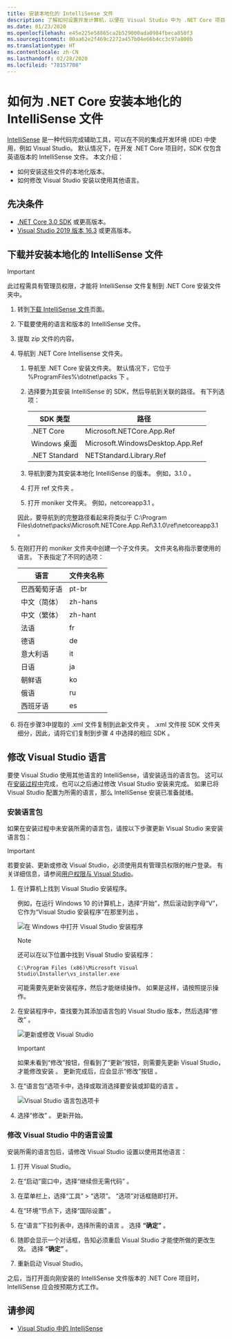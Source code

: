 ```yaml
---
title: 安装本地化的 IntelliSense 文件
description: 了解如何设置开发计算机，以便在 Visual Studio 中为 .NET Core 项目使用本地化的 IntelliSense 文件。
ms.date: 01/23/2020
ms.openlocfilehash: e45e225e58865ca2b529000ada0984fbeca850f3
ms.sourcegitcommit: 00aa62e2f469c2272a457b04e66b4cc3c97a800b
ms.translationtype: HT
ms.contentlocale: zh-CN
ms.lasthandoff: 02/28/2020
ms.locfileid: "78157708"
---
```

# <a name="how-to-install-localized-intellisense-files-for-net-core"></a>如何为 .NET Core 安装本地化的 IntelliSense 文件

[IntelliSense](/visualstudio/ide/using-intellisense) 是一种代码完成辅助工具，可以在不同的集成开发环境 (IDE) 中使用，例如 Visual Studio。 默认情况下，在开发 .NET Core 项目时，SDK 仅包含英语版本的 IntelliSense 文件。 本文介绍：

- 如何安装这些文件的本地化版本。
- 如何修改 Visual Studio 安装以使用其他语言。

## <a name="prerequisites"></a>先决条件

- [.NET Core 3.0 SDK](https://dotnet.microsoft.com/download/dotnet-core) 或更高版本。
- [Visual Studio 2019 版本 16.3](https://visualstudio.microsoft.com/downloads/?utm_medium=microsoft&utm_source=docs.microsoft.com&utm_campaign=inline+link&utm_content=download+vs2019) 或更高版本。

## <a name="download-and-install-the-localized-intellisense-files"></a>下载并安装本地化的 IntelliSense 文件

> [!IMPORTANT]
> 此过程需具有管理员权限，才能将 IntelliSense 文件复制到 .NET Core 安装文件夹中。

1. 转到[下载 IntelliSense 文件](https://dotnet.microsoft.com/download/dotnet-core/intellisense)页面。

1. 下载要使用的语言和版本的 IntelliSense 文件。

1. 提取 zip 文件的内容。

1. 导航到 .NET Core Intellisense 文件夹。

   1. 导航至 .NET Core 安装文件夹。 默认情况下，它位于 %ProgramFiles%\dotnet\packs 下  。
   1. 选择要为其安装 IntelliSense 的 SDK，然后导航到关联的路径。 有下列选项：

      | SDK 类型        | 路径                               |
      | --------------- | ---------------------------------- |
      | .NET Core       | Microsoft.NETCore.App.Ref         |
      | Windows 桌面 | Microsoft.WindowsDesktop.App.Ref  |
      | .NET Standard   | NETStandard.Library.Ref           |

   1. 导航到要为其安装本地化 IntelliSense 的版本。 例如，3.1.0  。
   1. 打开 ref 文件夹  。
   1. 打开 moniker 文件夹。 例如，netcoreapp3.1  。

   因此，要导航到的完整路径看起来将类似于 C:\Program Files\dotnet\packs\Microsoft.NETCore.App.Ref\3.1.0\ref\netcoreapp3.1  。

1. 在刚打开的 moniker 文件夹中创建一个子文件夹。 文件夹名称指示要使用的语言。 下表指定了不同的选项：

   | 语言              | 文件夹名称 |
   | --------------------- | ----------- |
   | 巴西葡萄牙语  | pt-br      |
   | 中文（简体）  | zh-hans    |
   | 中文（繁体） | zh-hant    |
   | 法语                | fr         |
   | 德语                | de         |
   | 意大利语               | it         |
   | 日语              | ja         |
   | 朝鲜语                | ko         |
   | 俄语               | ru         |
   | 西班牙语               | es         |

1. 将在步骤3中提取的 .xml 文件复制到此新文件夹  。 .xml 文件按 SDK 文件夹细分，因此，请将它们复制到步骤 4 中选择的相应 SDK  。

## <a name="modify-visual-studio-language"></a>修改 Visual Studio 语言

要使 Visual Studio 使用其他语言的 IntelliSense，请安装适当的语言包。 这可以在[安装过程中](/visualstudio/install/install-visual-studio#step-6---install-language-packs-optional)完成，也可以之后通过修改 Visual Studio 安装来完成。 如果已将 Visual Studio 配置为所需的语言，那么 IntelliSense 安装已准备就绪。

### <a name="install-the-language-pack"></a>安装语言包

如果在安装过程中未安装所需的语言包，请按以下步骤更新 Visual Studio 来安装语言包：

> [!IMPORTANT]
> 若要安装、更新或修改 Visual Studio，必须使用具有管理员权限的帐户登录。 有关详细信息，请参阅[用户权限与 Visual Studio](/visualstudio/ide/user-permissions-and-visual-studio)。

1. 在计算机上找到 Visual Studio 安装程序。

   例如，在运行 Windows 10 的计算机上，选择“开始”，然后滚动到字母“V”，它作为“Visual Studio 安装程序”在那里列出    。

   ![在 Windows 中打开 Visual Studio 安装程序](./media/localized-intellisense/vs-installer-windows-start.png)

   > [!NOTE]
   > 还可以在以下位置中找到 Visual Studio 安装程序：
   >
   > `C:\Program Files (x86)\Microsoft Visual Studio\Installer\vs_installer.exe`

   可能需要先更新安装程序，然后才能继续操作。 如果是这样，请按照提示操作。

1. 在安装程序中，查找要为其添加语言包的 Visual Studio 版本，然后选择“修改”  。

   ![更新或修改 Visual Studio](./media/localized-intellisense/vs-installer-modify.png)

   > [!IMPORTANT]
   > 如果未看到“修改”按钮，但看到了“更新”按钮，则需要先更新 Visual Studio，才能修改安装   。
   > 更新完成后，应会显示“修改”按钮  。

1. 在“语言包”选项卡中，选择或取消选择要安装或卸载的语言  。

   ![Visual Studio 语言包选项卡](./media/localized-intellisense/vs-modify-language-packs.png)

1. 选择“修改”  。 更新开始。

### <a name="modify-language-settings-in-visual-studio"></a>修改 Visual Studio 中的语言设置

安装所需的语言包后，请修改 Visual Studio 设置以使用其他语言：

1. 打开 Visual Studio。

1. 在“启动”窗口中，选择“继续但无需代码”  。

1. 在菜单栏上，选择“工具”   >   “选项”。 “选项”对话框随即打开。

1. 在“环境”节点下，选择“国际设置”   。

1. 在“语言”下拉列表中，选择所需的语言  。 选择 **“确定”** 。

1. 随即会显示一个对话框，告知必须重启 Visual Studio 才能使所做的更改生效。 选择 **“确定”** 。

1. 重新启动 Visual Studio。

之后，当打开面向刚安装的 IntelliSense 文件版本的 .NET Core 项目时，IntelliSense 应会按预期方式工作。

## <a name="see-also"></a>请参阅

- [Visual Studio 中的 IntelliSense](/visualstudio/ide/using-intellisense)
